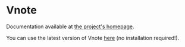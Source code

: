 # Vnote

Documentation available at [the project's homepage](https://fpereiro.github.io/vnote/).

You can use the latest version of Vnote [here](https://fpereiro.github.io/vnote/vnote/vnote.html) (no installation required!).
